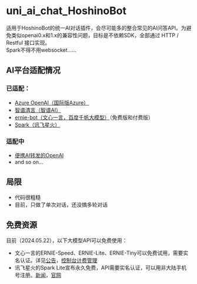 # uni_ai_chat_HoshinoBot

适用于HoshinoBot的统一AI对话插件，会尽可能多的整合常见的AI问答API。为避免类似openai0.x和1.x的兼容性问题，目标是不依赖SDK，全部通过 HTTP / Restful 接口实现。  
Spark不得不用websocket……



## AI平台适配情况
### 已适配：
- [Azure OpenAI（国际版Azure）](https://portal.azure.com/)   
- [智谱清言（智谱AI）](https://www.zhipuai.cn)
- [ernie-bot（文心一言，百度千帆大模型）](https://console.bce.baidu.com/qianfan/)（免费版和付费版）
- [Spark（讯飞星火）](https://xinghuo.xfyun.cn/sparkapi)  

### 适配中
- [便携AI转发的OpenAI](https://api.bianxieai.com/)
- and so on...

## 局限
- 代码很粗糙
- 目前，只做了单次对话，还没搞多轮对话

## 免费资源
目前（2024.05.22），以下大模型API可以免费使用：
- 文心一言的ERNIE-Speed、ERNIE-Lite、ERNIE-Tiny可以免费试用，需要实名认证。详见[公告](https://cloud.baidu.com/doc/WENXINWORKSHOP/s/wlwg8f1i3)，[控制台计费管理](https://console.bce.baidu.com/qianfan/chargemanage/list)
- 讯飞星火的Spark Lite宣布永久免费，API需要实名认证，可以用非大陆手机号注册。[新闻](https://finance.eastmoney.com/a/202405223084395895.html)，[官网](https://xinghuo.xfyun.cn/sparkapi)

